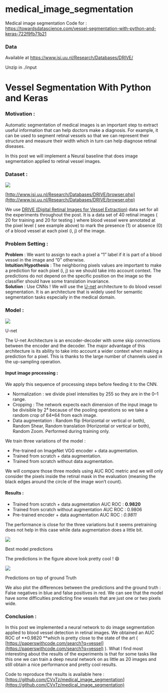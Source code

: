 # medical_image_segmentation
Medical image segmentation
Code for : https://towardsdatascience.com/vessel-segmentation-with-python-and-keras-722f9fb71b21
### Data 
Available at https://www.isi.uu.nl/Research/Databases/DRIVE/

Unzip in ./input

# Vessel Segmentation With Python and Keras


### Motivation :

Automatic segmentation of medical images is an important step to extract useful
information that can help doctors make a diagnosis. For example, it can be used
to segment retinal vessels so that we can represent their structure and measure
their width which in turn can help diagnose retinal diseases.

In this post we will implement a Neural baseline that does image segmentation
applied to retinal vessel images.

### Dataset :

![](https://cdn-images-1.medium.com/max/1200/1*xqk-tXMd_ucnobOWTY-EzQ.png)

<span class="figcaption_hack">[http://www.isi.uu.nl/Research/Databases/DRIVE/browser.php](http://www.isi.uu.nl/Research/Databases/DRIVE/browser.php)</span>

We use [DRIVE (Digital Retinal Images for Vessel
Extraction)](http://www.isi.uu.nl/Research/Databases/DRIVE/) data set for all
the experiments throughout the post. It is a data set of 40 retinal images ( 20
for training and 20 for testing ) where blood vessel were annotated at the pixel
level ( see example above) to mark the presence (1) or absence (0) of a blood
vessel at each pixel (i, j) of the image.

### Problem Setting :

**Problem** : We want to assign to each a pixel a “1” label if it is part of a
blood vessel in the image and “0” otherwise.<br> **Intuition**/**Hypothesis** :
The neighboring pixels values are important to make a prediction for each pixel
(i, j) so we should take into account context. The predictions do not depend on
the specific position on the image so the classifier should have some
translation invariance.<br> **Solution** : Use CNNs ! We will use the
[U-net](https://duckduckgo.com/?q=U-net&t=canonical&atb=v134-5__&ia=web)
architecture to do blood vessel segmentation. It is an architecture that is
widely used for semantic segmentation tasks especially in the medical domain.

### Model :

![](https://cdn-images-1.medium.com/max/800/1*jqoAmEyQmxKpGcAkbPGNMQ.png)

<span class="figcaption_hack">U-net</span>

The U-net Architecture is an encoder-decoder with some skip connections between
the encoder and the decoder. The major advantage of this architecture is its
ability to take into account a wider context when making a prediction for a
pixel. This is thanks to the large number of channels used in the up-sampling
operation.

#### **Input image processing :**

We apply this sequence of processing steps before feeding it to the CNN.

* Normalization : we divide pixel intensities by 255 so they are in the 0–1 range.
* Cropping : The network expects each dimension of the input image to be divisible
by 2⁴ because of the pooling operations so we take a random crop of 64*64 from
each image.
* Data augmentation : Random flip (Horizontal or vertical or both), Random Shear,
Random translation (Horizontal or vertical or both), Random Zoom. Performed
during training only.

We train three variations of the model :

* Pre-trained on ImageNet VGG encoder + data augmentation.
* Trained from scratch + data augmentation.
* Trained from scratch without data augmentation.

We will compare those three models using AUC ROC metric and we will only
consider the pixels inside the retinal mask in the evaluation (meaning the black
edges around the circle of the image won’t count).

#### Results :

* Trained from scratch + data augmentation AUC ROC : **0.9820**
* Trained from scratch without augmentation AUC ROC : 0.9806
* Pre-trained encoder + data augmentation AUC ROC : *0.9811*

The performance is close for the three variations but it seems pretraining does
not help in this case while data augmentation does a little bit.

![](https://cdn-images-1.medium.com/max/2560/1*cwkutNmvGr7G3-KPNDSGcg.png)

<span class="figcaption_hack">Best model predictions</span>

The predictions in the figure above look pretty cool ! 😄

![](https://cdn-images-1.medium.com/max/800/1*p7i0beLshYjgxXLKvXdfLw.jpeg)

<span class="figcaption_hack">Predictions on top of ground Truth</span>

We also plot the differences between the predictions and the ground truth :
False negatives in blue and false positives in red. We can see that the model
have some difficulties predicting fine vessels that are just one or two pixels
wide.

### Conclusion :

In this post we implemented a neural network to do image segmentation applied to
blood vessel detection in retinal images. We obtained an AUC ROC of **0.9820
**which is pretty close to the state of the art (
[https://paperswithcode.com/search?q=vessel](https://paperswithcode.com/search?q=vessel)
). What I find most interesting about the results of the experiments is that for
some tasks like this one we can train a deep neural network on as little as 20
images and still obtain a nice performance and pretty cool results.

Code to reproduce the results is available here :
[https://github.com/CVxTz/medical_image_segmentation](https://github.com/CVxTz/medical_image_segmentation)

